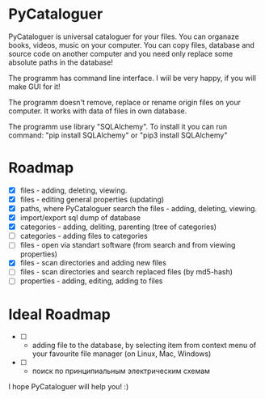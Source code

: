 # PyCataloguer

PyCataloguer is universal cataloguer for your files. You can organaze books, videos, music on your computer. You can copy files, database and source code on another computer and you need only replace some absolute paths in the database!

The programm has command line interface. I wiil be very happy, if you will make GUI for it!

The programm doesn't remove, replace or rename origin files on your computer. It works with data of files in own database.

The programm use library "SQLAlchemy". To install it you can run command: "pip install SQLAlchemy" or "pip3 install SQLAlchemy"

# Roadmap

- [x] files - adding, deleting, viewing.
- [X] files - editing general properties (updating)
- [x] paths, where PyCataloguer search the files - adding, deleting, viewing.
- [x] import/export sql dump of database
- [x] categories - adding, deliting, parenting (tree of categories)
- [ ] categories - adding files to categories
- [ ] files - open via standart software (from search and from viewing properties)
- [x] files - scan directories and adding new files
- [ ] files - scan directories and search replaced files (by md5-hash)
- [ ] properties - adding, editing, adding to files

# Ideal Roadmap

- [ ] - adding file to the database, by selecting item from context menu of your favourite file manager (on Linux, Mac, Windows)
- [ ] - поиск по принципиальным электрическим схемам

I hope PyCataloguer will help you! :)